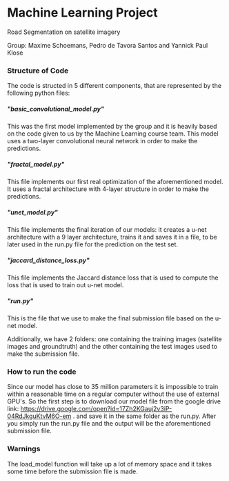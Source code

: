 # Machine Learning Project
Road Segmentation on satellite imagery

Group: Maxime Schoemans, Pedro de Tavora Santos and Yannick Paul Klose

### Structure of Code
The code is structed in 5 different components, that are represented by the following python files:

##### "basic_convolutional_model.py"
This was the first model implemented by the group and it is heavily based on the code given to us by the Machine Learning course team. This model uses a two-layer convolutional neural network in order to make the predictions.


##### "fractal_model.py"
This file implements our first real optimization of the aforementioned model. It uses a fractal architecture with 4-layer structure in order to make the predictions.

##### "unet_model.py"
This file implements the final iteration of our models: it creates a u-net architecture with a 9 layer architecture, trains it and saves it in a file, to be later used in the run.py file for the prediction on the test set.

##### "jaccard_distance_loss.py"
This file implements the Jaccard distance loss that is used to compute the loss that is used to train out u-net model.

##### "run.py"
This is the file that we use to make the final submission file based on the u-net model.

Additionally, we have 2 folders: one containing the training images (satellite images and groundtruth) and the other containing the test images used to make the submission file.

### How to run the code
Since our model has close to 35 million parameters it is impossible to train within a reasonable time on a regular computer without the use of external GPU's.
So the first step is to download our model file from the google drive link: https://drive.google.com/open?id=17Zh2KGauj2v3iP-04RdJkguKtvM6O-em .
and save it in the same folder as the run.py. After you simply run the run.py file and the output will be the aforementioned submission file.

### Warnings
The load_model function will take up a lot of memory space and it takes some time before the submission file is made.
